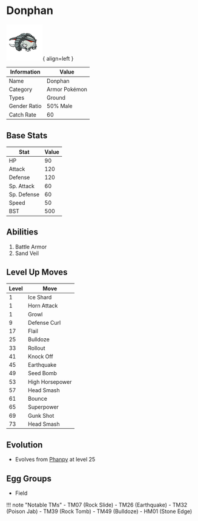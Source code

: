 # Donphan

![Donphan](../images/pokemon/232.png){ align=left }

| Information | Value |
|------------|--------|
| Name | Donphan |
| Category | Armor Pokémon |
| Types | Ground |
| Gender Ratio | 50% Male |
| Catch Rate | 60 |

## Base Stats

| Stat | Value |
|------|-------|
| HP | 90 |
| Attack | 120 |
| Defense | 120 |
| Sp. Attack | 60 |
| Sp. Defense | 60 |
| Speed | 50 |
| BST | 500 |

## Abilities
1. Battle Armor
2. Sand Veil

## Level Up Moves
| Level | Move |
|-------|------|
| 1 | Ice Shard |
| 1 | Horn Attack |
| 1 | Growl |
| 9 | Defense Curl |
| 17 | Flail |
| 25 | Bulldoze |
| 33 | Rollout |
| 41 | Knock Off |
| 45 | Earthquake |
| 49 | Seed Bomb |
| 53 | High Horsepower |
| 57 | Head Smash |
| 61 | Bounce |
| 65 | Superpower |
| 69 | Gunk Shot |
| 73 | Head Smash |

## Evolution
- Evolves from [Phanpy](231-phanpy.md) at level 25

## Egg Groups
- Field

!!! note "Notable TMs"
    - TM07 (Rock Slide)
    - TM26 (Earthquake)
    - TM32 (Poison Jab)
    - TM39 (Rock Tomb)
    - TM49 (Bulldoze)
    - HM01 (Stone Edge)
